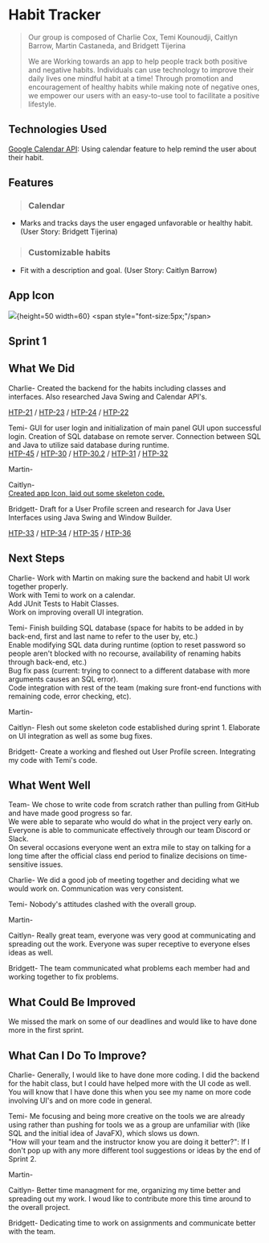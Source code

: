 # Habit Tracker
>  Our group is composed of Charlie Cox, Temi Kounoudji, Caitlyn Barrow, 
Martin Castaneda, and Bridgett Tijerina
>
> We are Working towards an app to help people track both positive and negative habits. Individuals can
use technology to improve their daily lives one mindful habit at a time!
Through promotion and encouragement of healthy habits while making note
of negative ones, we empower our users with an easy-to-use tool to facilitate
a positive lifestyle.

<!--

## Table of Contents
* [General Info](#general-information)
* [Technologies Used](#technologies-used)
* [Features](#features)
* [Screenshots](#screenshots)
* [Setup](#setup)
* [Usage](#usage)
* [Project Status](#project-status)
* [Room for Improvement](#room-for-improvement)
* [Acknowledgements](#acknowledgements)
* [Contact](#contact) 
* [License](#license)

-->


<!---

## General Information
- Provide general information about your project here.
- What problem does it (intend to) solve?
- What is the purpose of your project?
- Why did you undertake it?

-->
<!-- You don't have to answer all the questions - just the ones relevant to your project. -->

## Technologies Used

<a href= "https://developers.google.com/calendar/api">Google Calendar API</a>: Using calendar feature to help remind the user about their habit.


## Features

> ### Calendar 
 - Marks and tracks days the user engaged unfavorable or healthy habit. (User Story: Bridgett Tijerina)

> ### Customizable habits
 - Fit with a description and goal. (User Story: Caitlyn Barrow)


<!---
## Screenshots

<!-- If you have screenshots you'd like to share, include them here. -->
## App Icon 
![](https://imgur.com/a/x2a8eEN){height=50 width=60}
<span style="font-size:5px;"/span></p>



## Sprint 1

## What We Did
Charlie- Created the backend for the habits including classes and interfaces. Also researched Java Swing and Calendar API's.

<a href= "https://cs3398su22edosians.atlassian.net/browse/HTP-21">HTP-21</a> /
<a href= "https://cs3398su22edosians.atlassian.net/browse/HTP-23">HTP-23</a> /
<a href= "https://cs3398su22edosians.atlassian.net/browse/HTP-24">HTP-24</a> /
<a href= "https://cs3398su22edosians.atlassian.net/browse/HTP-22">HTP-22</a>

Temi- GUI for user login and initialization of main panel GUI upon successful login. Creation of SQL database on remote server. Connection between SQL and Java to utilize said database during runtime.<br>
<a href= "https://bitbucket.org/cs-3398-su22-edosians/habit-tracker-repository/src/master/UI%20Research/Swing%20and%20JavaFX%20Research">HTP-45</a> /
<a href= "https://bitbucket.org/cs-3398-su22-edosians/habit-tracker-repository/src/master/UI%20Initialization/SystemLog.java">HTP-30</a> /
<a href= "https://bitbucket.org/cs-3398-su22-edosians/habit-tracker-repository/src/master/UI%20Initialization/GUI.java">HTP-30.2</a> /
<a href= "https://bitbucket.org/cs-3398-su22-edosians/habit-tracker-repository/src/master/UI%20Research/SQL%20Research">HTP-31</a> /
<a href= "https://bitbucket.org/cs-3398-su22-edosians/habit-tracker-repository/src/master/UI%20Initialization/SystemLog.java%20(Local%20Server%20Vers.)">HTP-32</a>


Martin-


Caitlyn-  
<a href= https://bitbucket.org/cs-3398-su22-edosians/habit-tracker-repository/src/master/Habit%20Interface%20and%20Classes/End%20of%20File%20Summary>Created app Icon, laid out some skeleton code.</a>

Bridgett- Draft for a User Profile screen and research for Java User Interfaces using Java Swing and Window Builder.

<a href= "https://cs3398su22edosians.atlassian.net/browse/HTP-33">HTP-33</a> /
<a href= "https://cs3398su22edosians.atlassian.net/browse/HTP-34">HTP-34</a> /
<a href= "https://cs3398su22edosians.atlassian.net/browse/HTP-35">HTP-35</a> /
<a href= "https://cs3398su22edosians.atlassian.net/browse/HTP-36">HTP-36</a>

## Next Steps

Charlie- Work with Martin on making sure the backend and habit UI work together properly. <br>
         Work with Temi to work on a calendar.<br>
         Add JUnit Tests to Habit Classes.<br>
         Work on improving overall UI integration.<br>


Temi- Finish building SQL database (space for habits to be added in by back-end, first and last name to refer to the user by, etc.)<br>
      Enable modifying SQL data during runtime (option to reset password so people aren't blocked with no recourse, availability of renaming habits through back-end, etc.)<br>
      Bug fix pass (current: trying to connect to a different database with more arguments causes an SQL error).<br>
      Code integration with rest of the team (making sure front-end functions with remaining code, error checking, etc).<br>


Martin-


Caitlyn- Flesh out some skeleton code established during sprint 1. Elaborate on UI integration as well as some bug fixes. 

Bridgett- Create a working and fleshed out User Profile screen.
          Integrating my code with Temi's code.

## What Went Well

Team- We chose to write code from scratch rather than pulling from GitHub and have made good progress so far.<br>
We were able to separate who would do what in the project very early on.<br>
Everyone is able to communicate effectively through our team Discord or Slack.<br>
On several occasions everyone went an extra mile to stay on talking for a long time after the official class end period to finalize decisions on time-sensitive issues.<br>

Charlie- We did a good job of meeting together and deciding what we would work on. Communication
was very consistent.

Temi- Nobody's attitudes clashed with the overall group.

Martin- 

Caitlyn- Really great team, everyone was very good at communicating and spreading out the work. Everyone was super receptive to everyone elses ideas as well. 


Bridgett- The team communicated what problems each member had and working together to fix problems.

## What Could Be Improved

We missed the mark on some of our deadlines and would like to have done more in the first sprint.

## What Can I Do To Improve?
Charlie- Generally, I would like to have done more coding. I did the backend for the habit class, but I could have helped more with the UI code as well. You will know that I have done this when you see my name
on more code involving UI's and on more code in general.

Temi- Me focusing and being more creative on the tools we are already using rather than pushing for tools we as a group are unfamiliar with (like SQL and the initial idea of JavaFX), which slows us down.<br>
      "How will your team and the instructor know you are doing it better?": If I don't pop up with any more different tool suggestions or ideas by the end of Sprint 2.

Martin- 

Caitlyn- Better time managment for me, organizing my time better and spreading out my work. I woud like to contribute more this time around to the overall project.

Bridgett- Dedicating time to work on assignments and communicate better with the team.

<!--
## Setup
What are the project requirements/dependencies? Where are they listed? A requirements.txt or a Pipfile.lock file perhaps? Where is it located?

Proceed to describe how to install / setup one's local environment / get started with the project.

-->

<!---
## Usage
How does one go about using it?
Provide various use cases and code examples here.

`write-your-code-here`

-->

<!---
## Project Status
Project is: _in progress_ / _complete_ / _no longer being worked on_. If you are no longer working on it, provide reasons why.

-->

<!--
## Room for Improvement
Include areas you believe need improvement / could be improved. Also add TODOs for future development.

Room for improvement:
- Improvement to be done 1
- Improvement to be done 2

To do:
- Feature to be added 1
- Feature to be added 2

-->

<!---
## Acknowledgements
Give credit here.
- This project was inspired by...
- This project was based on [this tutorial](https://www.example.com).
- Many thanks to...

-->

<!---
## Contact
Created by [@flynerdpl](https://www.flynerd.pl/) - feel free to contact me! 

<!-- Optional -->
<!-- ## License -->
<!-- This project is open source and available under the [... License](). -->

<!-- You don't have to include all sections - just the one's relevant to your project -->